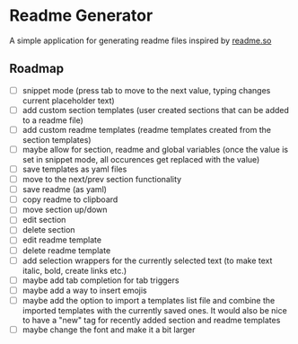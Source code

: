 # Readme Generator

A simple application for generating readme files inspired by [readme.so](https://readme.so/)

## Roadmap

- [ ] snippet mode (press tab to move to the next value, typing changes current placeholder text)
- [ ] add custom section templates (user created sections that can be added to a readme file)
- [ ] add custom readme templates (readme templates created from the section templates)
- [ ] maybe allow for section, readme and global variables (once the value is set in snippet mode, all occurences get replaced with the value)
- [ ] save templates as yaml files
- [ ] move to the next/prev section functionality
- [ ] save readme (as yaml)
- [ ] copy readme to clipboard
- [ ] move section up/down
- [ ] edit section
- [ ] delete section
- [ ] edit readme template
- [ ] delete readme template
- [ ] add selection wrappers for the currently selected text (to make text italic, bold, create links etc.)
- [ ] maybe add tab completion for tab triggers
- [ ] maybe add a way to insert emojis
- [ ] maybe add the option to import a templates list file and combine the imported templates with the currently saved ones. It would also be nice to have a "new" tag for recently added section and readme templates
- [ ] maybe change the font and make it a bit larger
